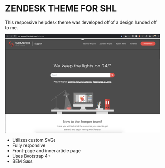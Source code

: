 # ZENDESK THEME FOR SHL

This responsive helpdesk theme was developed off of a design handed off to me.  

![Zendesk Theme Screenshot](https://raw.githubusercontent.com/ciccarone/zd-theme/master/thumb.png)

* Utilizes custom SVGs
* Fully responsive
* Front-page and inner article page
* Uses Bootstrap 4+
* BEM Sass
